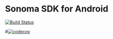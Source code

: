 # Sonoma SDK for Android
[![Build Status](https://www.bitrise.io/app/78891228f9c6e6dc.svg?token=KQ6kVAci490XBjulCcQuGQ&branch=master)](https://www.bitrise.io/app/78891228f9c6e6dc)

#[![codecov](https://codecov.io/gh/Microsoft/AvalancheSDK-Android/branch/master/graph/badge.svg?token=YwMZRPnYK3)](https://codecov.io/gh/Microsoft/AvalancheSDK-Android)
